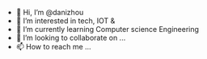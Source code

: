 - 👋 Hi, I’m @danizhou
- 👀 I’m interested in tech, IOT & 
- 🌱 I’m currently learning Computer science Engineering
- 💞️ I’m looking to collaborate on ...
- 📫 How to reach me ...

<!---
danizhou/danizhou is a ✨ special ✨ repository because its `README.md` (this file) appears on your GitHub profile.
You can click the Preview link to take a look at your changes.
--->
